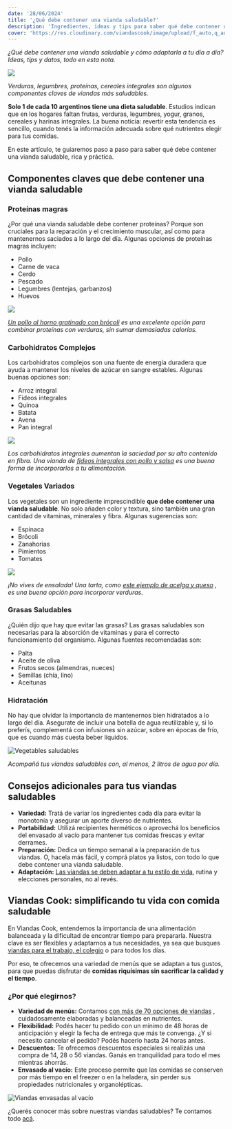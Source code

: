 ```yaml
---
date: '28/06/2024'
title: '¿Qué debe contener una vianda saludable?'
description: 'Ingredientes, ideas y tips para saber qué debe contener una vianda saludable. Inspirate con esta nota para una mejora de tu estilo de vida.'
cover: 'https://res.cloudinary.com/viandascook/image/upload/f_auto,q_auto/v1/blog/vcfv1j6jpbgx1kmkchex'
---
```


<p><i>¿Qué debe contener una vianda saludable y cómo adaptarla a tu día a día? Ideas, tips y datos, todo en esta nota.</i></p>

<div>

<a href="/plato/bowl-de-garbanzos-salteado-con-vegetales" title="Bowl de garbanzos salteados con vegetales">
  <img src="https://res.cloudinary.com/viandascook/image/upload/f_auto,q_auto/jexgib07l8fodbfjvwmt">
</a>

<em>Verduras, legumbres, proteínas, cereales integrales son algunos componentes claves de viandas más saludables.</em>

</div>

<p><strong>Solo 1 de cada 10 argentinos tiene una dieta saludable</strong>. Estudios indican que en los hogares faltan frutas, verduras, legumbres, yogur, granos, cereales y harinas integrales. La buena noticia: revertir esta tendencia es sencillo, cuando tenés la información adecuada sobre qué nutrientes elegir para tus comidas.</p>

<p>En este artículo, te guiaremos paso a paso para saber qué debe contener una vianda saludable, rica y práctica.</p>

<h2>Componentes claves que debe contener una vianda saludable</h2>

<h3>Proteínas magras</h3>
<p>¿Por qué una vianda saludable debe contener proteínas? Porque son cruciales para la reparación y el crecimiento muscular, así como para mantenernos saciados a lo largo del día. Algunas opciones de proteínas magras incluyen:</p>
<ul>
    <li>Pollo</li>
    <li>Carne de vaca</li>
    <li>Cerdo</li>
    <li>Pescado</li>
    <li>Legumbres (lentejas, garbanzos)</li>
    <li>Huevos</li>
</ul>

<div>

<a href="/plato/pollo-al-horno-con-brocoli-gratinado" title="Pollo al horno gratinado con brócoli">
  <img src="https://res.cloudinary.com/viandascook/image/upload/f_auto,q_auto/k5tk29u2fmoyei3440ql">
</a>

<em><a href="/plato/pollo-al-horno-con-brocoli-gratinado" title="Pollo al horno gratinado con brócoli">Un pollo al horno gratinado con brócoli</a> es una excelente opción para combinar proteínas con verduras, sin sumar demasiadas calorías.</em>

</div>

<h3>Carbohidratos Complejos</h3>
<p>Los carbohidratos complejos son una fuente de energía duradera que ayuda a mantener los niveles de azúcar en sangre estables. Algunas buenas opciones son:</p>
<ul>
    <li>Arroz integral</li>
    <li>Fideos integrales</li>
    <li>Quinoa</li>
    <li>Batata</li>
    <li>Avena</li>
    <li>Pan integral</li>
</ul>

<div>

<a href="/plato/fideos-integrales-con-cubos-de-pollo-y-salsa" title="Fideos integrales con pollo y salsa">
  <img src="https://res.cloudinary.com/viandascook/image/upload/f_auto,q_auto/kgjqxlyeanzcxulfwiz8">
</a>

<em>Los carbohidratos integrales aumentan la saciedad por su alto contenido en fibra. Una vianda de <a href="/plato/fideos-integrales-con-cubos-de-pollo-y-salsa" title="Fideos integrales con pollo y salsa">fideos integrales con pollo y salsa</a> es una buena forma de incorporarlos a tu alimentación.</em>

</div>

<h3>Vegetales Variados</h3>
<p>Los vegetales son un ingrediente imprescindible <strong>que debe contener una vianda saludable</strong>. No solo añaden color y textura, sino también una gran cantidad de vitaminas, minerales y fibra. Algunas sugerencias son:</p>
<ul>
    <li>Espinaca</li>
    <li>Brócoli</li>
    <li>Zanahorias</li>
    <li>Pimientos</li>
    <li>Tomates</li>
</ul>

<div>

<a href="/plato/tarta-integral-de-acelga-y-queso" title="Tarta de acelga y queso">
  <img src="https://res.cloudinary.com/viandascook/image/upload/f_auto,q_auto/i8ccyqzhunkcaduvc46x">
</a>

<em>¡No vives de ensalada! Una tarta, como <a href="/plato/tarta-integral-de-acelga-y-queso" title="Tarta de acelga y queso">este ejemplo de acelga y queso</a> , es una buena opción para incorporar verduras.</em>

</div>

<h3>Grasas Saludables</h3>
<p>¿Quién dijo que hay que evitar las grasas? Las grasas saludables son necesarias para la absorción de vitaminas y para el correcto funcionamiento del organismo. Algunas fuentes recomendadas son:</p>
<ul>
    <li>Palta</li>
    <li>Aceite de oliva</li>
    <li>Frutos secos (almendras, nueces)</li>
    <li>Semillas (chía, lino)</li>
    <li>Aceitunas</li>
</ul>

<h3>Hidratación</h3>
<p>No hay que olvidar la importancia de mantenernos bien hidratados a lo largo del día. Asegurate de incluir una botella de agua reutilizable y, si lo preferís, complementá con infusiones sin azúcar, sobre en épocas de frío, que es cuando más cuesta beber líquidos.</p>

<div>

  <img src="https://res.cloudinary.com/viandascook/image/upload/f_auto,q_auto/v1/blog/jqncetlbdu6p2t3qxdaz" title="Vegetables saludables">

<em>Acompañá tus viandas saludables con, al menos, 2 litros de agua por día.</em>

</div>

<h2>Consejos adicionales para tus viandas saludables</h2>
<ul>
    <li><strong>Variedad:</strong> Tratá de variar los ingredientes cada día para evitar la monotonía y asegurar un aporte diverso de nutrientes.</li>
    <li><strong>Portabilidad:</strong> Utilizá recipientes herméticos o aprovechá los beneficios del envasado al vacío para mantener tus comidas frescas y evitar derrames.</li>
    <li><strong>Preparación:</strong> Dedica un tiempo semanal a la preparación de tus viandas. O, hacela más fácil, y comprá platos ya listos, con todo lo que debe contener una vianda saludable.</li>
    <li><strong>Adaptación:</strong> <a href="/blog/como-llevar-una-dieta-saludable-todo-el-anio-con-viandas-cook">Las viandas se deben adaptar a tu estilo de vida</a>, rutina y elecciones personales, no al revés.</li>
</ul>

<h2>Viandas Cook: simplificando tu vida con comida saludable</h2>
<p>En Viandas Cook, entendemos la importancia de una alimentación balanceada y la dificultad de encontrar tiempo para prepararla. Nuestra clave es ser flexibles y adaptarnos a tus necesidades, ya sea que busques <a href="/blog/viandas-para-llevar-al-trabajo-opciones-practicas-y-saludables">viandas para el trabajo, el colegio</a> o para todos los días.</p>
<p>Por eso, te ofrecemos una variedad de menús que se adaptan a tus gustos, para que puedas disfrutar de <strong>comidas riquísimas sin sacrificar la calidad y el tiempo</strong>.</p>

<h3>¿Por qué elegirnos?</h3>
<ul>
    <li><strong>Variedad de menús:</strong> Contamos <a href="/menu"> con más de 70 opciones de viandas</a> , cuidadosamente elaboradas y balanceadas en nutrientes.</li>
    <li><strong>Flexibilidad:</strong> Podés hacer tu pedido con un mínimo de 48 horas de anticipación y elegir la fecha de entrega que más te convenga. ¿Y si necesito cancelar el pedido? Podés hacerlo hasta 24 horas antes.</li>
    <li><strong>Descuentos:</strong> Te ofrecemos descuentos especiales si realizás una compra de 14, 28 o 56 viandas. Ganás en tranquilidad para todo el mes mientras ahorrás.</li>
    <li><strong>Envasado al vacío:</strong> Este proceso permite que las comidas se conserven por más tiempo en el freezer o en la heladera, sin perder sus propiedades nutricionales y organolépticas.</li>
</ul>

<section>

  <img src="https://res.cloudinary.com/viandascook/image/upload/f_auto,q_auto/v1/imgs/a7cgdgf1bg2xcoudlvz3" title="Viandas envasadas al vacío">

</section>

<p>¿Querés conocer más sobre nuestras viandas saludables? Te contamos todo <a href="/nosotros">acá</a>.</p>
